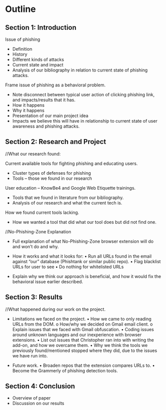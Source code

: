 # Outline
## Section 1: Introduction
Issue of phishing
-    Definition
-    History
-    Different kinds of attacks
-    Current state and impact
-    Analysis of our bibliography in relation to current state of phishing attacks.

Frame issue of phishing as a behavioral problem.
-   Note disconnect between typical user action of clicking phishing link, and impacts/results that it has.
-   How it happens
-   Why it happens
-   Presentation of our main project idea
-   Impacts we believe this will have in relationship to current state of user awareness and phishing attacks. 

## Section 2: Research and Project
//What our research found:

Current available tools for fighting phishing and educating users.
- Cluster types of defenses for phishing
- Tools – those we found in our research

User education – KnowBe4 and Google Web Etiquette trainings. 
- Tools that we found in literature from our bibliography. 
- Analysis of our research and what the current tech is.

How we found current tools lacking.
- How we wanted a tool that did what our tool does but did not find one.

//No-Phishing-Zone Explanation
- Full explanation of what No-Phishing-Zone browser extension will do and won’t do and why.
- How it works and what it looks for:
    • Run all URLs found in the email against “our” database (Phishtank or similar public repo).
    • Flag blacklist URLs for user to see 
    • Do nothing for whitelisted URLs

- Explain why we think our approach is beneficial, and how it would fix the behavioral issue earlier described.

## Section 3: Results
//What happened during our work on the project.

- Limitations we faced on the project.
    • How we came to only reading URLs from the DOM.
        o How/why we decided on Gmail email client.
        o Explain issues that we faced with Gmail obfuscation.
    • Coding issues around unknown languages and our inexperience with browser extensions.
    • List out issues that Christopher ran into with writing the add-on, and how we overcame them.
    • Why we think the tools we previously found/mentioned stopped where they did, due to the issues we have run into. 

- Future work.
    • Broaden repos that the extension compares URLs to. 
    • Become the Grammerly of phishing detection tools.

## Section 4: Conclusion
- Overview of paper
- Discussion on our results


